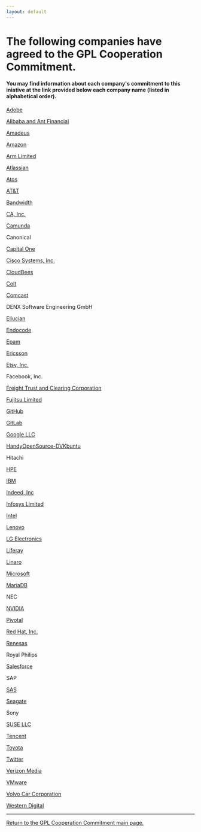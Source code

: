 ```yaml
---
layout: default
---
```

# The following companies have agreed to the GPL Cooperation Commitment.
#### You may find information about each company's commitment to this iniative at the link provided below each company name (listed in alphabetical order). 

[Adobe](https://medium.com/adobetech/adobe-joins-the-gpl-cooperation-commitment-d6cfa60e387c)

[Alibaba and Ant Financial](https://github.com/alibaba/GPL-Cooperation-Commitment/wiki/Alibaba-Group-and-Ant-Financial-announcement-of-joining-the-GPL-Cooperation-Commitment)

[Amadeus](https://amadeus.com/en/topic/open-source/our-commitment)

[Amazon](https://aws.github.io/gpl-commitment.html)

[Arm Limited](https://www.arm.com/company/policies/open-source)

[Atlassian](https://developer.atlassian.com/platform/open-source/gpl-commitment/)

[Atos](https://atos.net/en/2018/partners_2018_10_23/atos-gpl-cooperation-commitment)

[AT&T](https://github.com/att/commitment/blob/master/commitment.md)

[Bandwidth](https://www.bandwidth.com/legal/gpl-cooperation-commitment/)

[CA, Inc.](https://www.ca.com/us/legal/gpl-commitment.html)

[Camunda](https://docs.camunda.org/manual/7.13/introduction/licenses/#gpl-cooperation-commitment)

Canonical

[Capital One](https://github.com/capitalone/GPL-Cooperation-Commitment)

[Cisco Systems, Inc.](https://www.cisco.com/c/en/us/about/legal/open-source-documentation.html)

[CloudBees](https://www.cloudbees.com/blog/general-public-license-issue)

[Colt](https://www.colt.net/legal/)

[Comcast](https://comcast.github.io/GPL_Enforcement.html)

DENX Software Engineering GmbH

[Ellucian](https://www.ellucian.com/gpl-cooperation-commitment)

[Endocode](https://endocode.com/gpl-cooperation-commitment/)

[Epam](https://www.epam.com/open-source/gpl-cooperation-commitment)

[Ericsson]( https://www.ericsson.com/49ff9e/assets/local/about-ericsson/documents/our-gpl-commitment.pdf)

[Etsy, Inc.](http://etsy.github.io/gpl-coop-commitment.html)

Facebook, Inc.

[Freight Trust and Clearing Corporation](https://github.com/freight-trust/legal/blob/master/GPL-cooperation-commitment.md)

[Fujitsu Limited](http://www.fujitsu.com/jp/documents/about/businesspolicy/tech/intellectualproperty/gpl_cooperation%20commitment.pdf)

[GitHub](https://help.github.com/articles/github-gpl-cooperation-commitment/)

[GitLab](https://docs.gitlab.com/ee/development/licensing.html#gpl-cooperation-commitment)

[Google LLC](https://opensource.google.com/gpl-enforcement/)

[HandyOpenSource-DVKbuntu](https://www.dvkbuntu.org/Engagement_de_cooperation_HandyOpenSource/)

Hitachi

[HPE](https://news.hpe.com/hpe-joins-other-community-leaders-in-protecting-developers-and-enabling-innovation/)

[IBM](https://developer.ibm.com/code/open/)

[Indeed, Inc](https://github.com/indeedeng/oss-guide/blob/main/docs/resources/gpl-cooperation-commitment.md)

[Infosys Limited](https://www.infosys.com/services/open-source/insights/gpl-commitment.html)

[Intel](https://software.intel.com/en-us/blogs/2018/07/16/extending-rights-address-open-source-compliance-issues)

[Lenovo](https://github.com/lenovo/gplcc/blob/master/GPL%20Cooperation%20Commitment-Lenovo.md)

[LG Electronics](https://github.com/LGE-OSS/gpl-commitment)

[Liferay](https://community.liferay.com/gplv3-enforcement-statement)

[Linaro](https://www.linaro.org/blog/keeping-open-source-fair-open-and-collaborative/)

[Microsoft](https://open.microsoft.com/2018/03/19/microsoft-open-source-licensing-gplv3/)

[MariaDB](https://mariadb.com/resources/blog/mariadb-pledges-cure-period-open-source-licenses)

NEC

[NVIDIA](https://developer.nvidia.com/gpl-cooperation-commitment)

[Pivotal](https://content.pivotal.io/pivotal-blog/pivotal-joins-other-technology-industry-leaders-to-advance-open-source-licensing)

[Red Hat, Inc.](https://www.redhat.com/en/about/gplv3-enforcement-statement)

[Renesas](https://www.renesas.com/eu/en/img/solutions/automotive/rcar-demoboard/renesas-gpl-commitment.pdf)

Royal Philips

[Salesforce](https://github.com/salesforce/gpl-commitment)

SAP

[SAS](https://support.sas.com/en/documentation/gpl-compliance-commitment.html)

[Seagate](https://github.com/Seagate/GPL-Commitment)

Sony

[SUSE LLC](https://www.suse.com/licensing/gplv3-enforcement-statement/)

[Tencent](https://opensource.tencent.com/GPL-Cooperation-Commitment)

[Toyota](https://www.toyota.co.jp/jpn/sustainability/governance/compliance/Toyota_GPL_Commitment.pdf)

[Twitter](http://github.com/twitter/gpl-commitment)

[Verizon Media](https://developer.yahoo.com/opensource/docs/GPL-Cooperation-Commitment.html)

[VMware](http://vmware.github.io/gpl-commitment)

[Volvo Car Corporation](https://mail.corp.redhat.com/service/home/~/?auth=co&loc=en_US&id=133914&part=2)

[Western Digital](https://www.westerndigital.com/solutions/open-source#gpl-coop-commitment)

-------------

<a href="https://gplcc.github.io/gplcc/">Return to the GPL Cooperation Commitment main page.</a>
